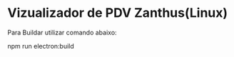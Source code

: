 # Vizualizador de PDV Zanthus(Linux)

Para Buildar utilizar comando abaixo:

npm run electron:build
